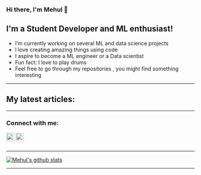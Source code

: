 ### Hi there, I'm Mehul  👋

## I'm a Student Developer and ML enthusiast!

-  I’m currently working on several ML and data science projects 
-  I love creating amazing things using code 
-  I aspire to become a ML engineer or a Data scientist
-  Fun fact: I love to play drums
-  Feel free to go through my repositories , you might find something interesting 

---
## My latest articles:
<!-- BLOG-POST-LIST:START -->
<!-- BLOG-POST-LIST:END -->

---

### Connect with me:

[<img align="left" alt="Mehul Jain | LinkedIn" width="22px" src="https://cdn.jsdelivr.net/npm/simple-icons@v3/icons/linkedin.svg" />][linkedin]
[<img align="left" alt="follytobevice | Instagram" width="22px" src="https://cdn.jsdelivr.net/npm/simple-icons@v3/icons/kaggle.svg" />][kaggle]

<br />
<br />

---

[![Mehul's github stats](https://github-readme-stats.vercel.app/api?username=mehulfollytobevice)](https://github.com/anuraghazra/github-readme-stats)

---
[kaggle]: https://www.kaggle.com/follytobevice
[linkedin]: https://www.linkedin.com/in/mehul-jain-91a26a194

